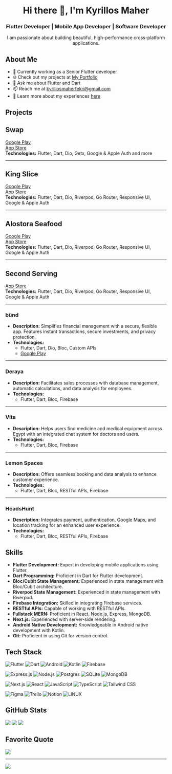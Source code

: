 <h1 align="center">Hi there 👋, I'm Kyrillos Maher</h1>

<h3 align="center">Flutter Developer | Mobile App Developer | Software Developer</h3>

<p align="center">I am passionate about building beautiful, high-performance cross-platform applications.</p>

## About Me
- 🔭 Currently working as a Senior Flutter developer
- 🌐 Check out my projects at [My Portfolio](https://www.compiled-thoughts.tech/about)
- 💬 Ask me about Flutter and Dart
- 📫 Reach me at kyrillosmaherfekri@gmail.com
- 📄 Learn more about my experiences [here](https://drive.google.com/file/d/172l4bZZRmdfSB5dM6Gy9lSXt9XPnjaSO/view?usp=sharing)

## Projects

## Swap
[Google Play](https://play.google.com/store/apps/details?id=com.swapegypt.app&hl=en)  
[App Store](https://apps.apple.com/eg/app/swap-social-marketplace/id6502955632)  
**Technologies:** Flutter, Dart, Dio, Getx, Google & Apple Auth and more

---

## King Slice
[Google Play](https://play.google.com/store/apps/details?id=com.kingslice_pizza.app)  
[App Store](https://apps.apple.com/gb/app/king-slice/id6739634206)  
**Technologies:** Flutter, Dart, Dio, Riverpod, Go Router, Responsive UI, Google & Apple Auth  

---

## Alostora Seafood
[Google Play](https://play.google.com/store/apps/details?id=com.alostora_seafood.app)  
[App Store](https://apps.apple.com/gb/app/alostora/id6740809005)  
**Technologies:** Flutter, Dart, Dio, Riverpod, Go Router, Responsive UI, Google & Apple Auth  

---

## Second Serving
[App Store](https://apps.apple.com/gb/app/second-serving/id6741741762)  
**Technologies:** Flutter, Dart, Dio, Riverpod, Go Router, Responsive UI, Google & Apple Auth  

---

### bünd
- **Description:** Simplifies financial management with a secure, flexible app. Features instant transactions, secure investments, and privacy protection.
- **Technologies:** 
  - Flutter, Dart, Dio, Bloc, Custom APIs
  - [Google Play](https://play.google.com/store/apps/details?id=com.bund.bund)
---

### Deraya
- **Description:** Facilitates sales processes with database management, automatic calculations, and data analysis for employees.
- **Technologies:** 
  - Flutter, Dart, Bloc, Firebase
---

### Vita
- **Description:** Helps users find medicine and medical equipment across Egypt with an integrated chat system for doctors and users.
- **Technologies:** 
  - Flutter, Dart, Bloc, Firebase
---

### Lemon Spaces
- **Description:** Offers seamless booking and data analysis to enhance customer experience.
- **Technologies:** 
  - Flutter, Dart, Bloc, RESTful APIs, Firebase
---

### HeadsHunt
- **Description:** Integrates payment, authentication, Google Maps, and location tracking for an enhanced user experience.
- **Technologies:** 
  - Flutter, Dart, Bloc, RESTful APIs, Firebase

## Skills
- **Flutter Development:** Expert in developing mobile applications using Flutter.
- **Dart Programming:** Proficient in Dart for Flutter development.
- **Bloc/Cubit State Management:** Experienced in state management with Bloc/Cubit architecture.
- **Riverpod State Management:** Experienced in state management with Riverpod.
- **Firebase Integration:** Skilled in integrating Firebase services.
- **RESTful APIs:** Capable of working with RESTful APIs.
- **Fullstack MERN:** Proficient in React, Node.js, Express, MongoDB.
- **Next.js:** Experienced with server-side rendering.
- **Android Native Development:** Knowledgeable in Android native development with Kotlin.
- **Git:** Proficient in using Git for version control.

## Tech Stack
![Flutter](https://img.shields.io/badge/Flutter-%2302569B.svg?style=flat&logo=Flutter&logoColor=white) 
![Dart](https://img.shields.io/badge/dart-%230175C2.svg?style=flat&logo=dart&logoColor=white) 
![Android](https://img.shields.io/badge/Android-3DDC84?style=flat&logo=android&logoColor=white) 
![Kotlin](https://img.shields.io/badge/Kotlin-%230095D5.svg?style=flat&logo=kotlin&logoColor=white) 
![Firebase](https://img.shields.io/badge/firebase-%23039BE5.svg?style=flat&logo=firebase)

![Express.js](https://img.shields.io/badge/express.js-%23404d59.svg?style=flat&logo=express&logoColor=%2361DAFB) 
![Node.js](https://img.shields.io/badge/node.js-6DA55F?style=flat&logo=node.js&logoColor=white) 
![Postgres](https://img.shields.io/badge/postgres-%23316192.svg?style=flat&logo=postgresql&logoColor=white) 
![SQLite](https://img.shields.io/badge/sqlite-%2307405e.svg?style=flat&logo=sqlite&logoColor=white) 
![MongoDB](https://img.shields.io/badge/mongodb-%2347A248.svg?style=flat&logo=mongodb&logoColor=white)

![Next.js](https://img.shields.io/badge/Next.js-%23000000.svg?style=flat&logo=next.js&logoColor=white) 
![React](https://img.shields.io/badge/React-%2320232a.svg?style=flat&logo=react&logoColor=%2361DAFB) 
![JavaScript](https://img.shields.io/badge/javascript-%23323330.svg?style=flat&logo=javascript&logoColor=%23F7DF1E) 
![TypeScript](https://img.shields.io/badge/typescript-%23007ACC.svg?style=flat&logo=typescript&logoColor=white) 
![Tailwind CSS](https://img.shields.io/badge/Tailwind_CSS-%231a202c.svg?style=flat&logo=tailwind-css&logoColor=white)

![Figma](https://img.shields.io/badge/figma-%23F24E1E.svg?style=flat&logo=figma&logoColor=white) 
![Trello](https://img.shields.io/badge/Trello-%23026AA7.svg?style=flat&logo=Trello&logoColor=white) 
![Notion](https://img.shields.io/badge/Notion-%23000000.svg?style=flat&logo=notion&logoColor=white) 
![LINUX](https://img.shields.io/badge/Linux-FCC624?style=flat&logo=linux&logoColor=black)

## GitHub Stats
![](https://github-readme-stats.vercel.app/api?username=Ikyrillos&theme=dark&hide_border=false&include_all_commits=false&count_private=false)
![](https://github-readme-streak-stats.herokuapp.com/?user=Ikyrillos&theme=dark&hide_border=false)
![](https://github-readme-stats.vercel.app/api/top-langs/?username=Ikyrillos&theme=dark&hide_border=false&include_all_commits=false&count_private=false&layout=compact)

## Favorite Quote
![](https://quotes-github-readme.vercel.app/api?type=vertical&theme=dark&quote=Things%20don%27t%20turn%20up%20in%20this%20world%20until%20somebody%20turns%20them%20up.&author=James%20A.%20Garfield)

---
[![](https://visitcount.itsvg.in/api?id=Ikyrillos&icon=0&color=3)](https://visitcount.itsvg.in)
